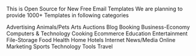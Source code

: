 This is Open Source for New Free Email Templates
We are planning to provide 1000+ Templates in following categories 

Advertising
Animals/Pets
Arts
Auctions
Blog
Booking
Business-Economy
Computers & Technology
Cooking
Ecommerce
Education
Entertainment
File-Storage
Food
Health
Home
Hotels
Internet
News/Media
Online Marketing
Sports
Technology
Tools
Travel